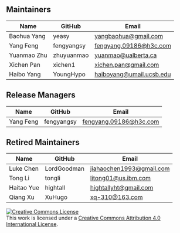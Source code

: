 ## Maintainers

| Name | GitHub | Email |
|---|---|---|
| Baohua Yang | yeasy | yangbaohua@gmail.com |
| Yang Feng | fengyangsy | fengyang.09186@h3c.com |
| Yuanmao Zhu | zhuyuanmao | yuanmao@ualberta.ca |
| Xichen Pan | xichen1 | xichen.pan@gmail.com  |
| Haibo Yang | YoungHypo | haiboyang@umail.ucsb.edu  |

## Release Managers

| Name | GitHub | Email |
|---|---|---|
| Yang Feng | fengyangsy | fengyang.09186@h3c.com |

## Retired Maintainers

| Name | GitHub | Email |
|---|---|---|
| Luke Chen | LordGoodman | jiahaochen1993@gmail.com |
| Tong Li | tongli | litong01@us.ibm.com |
| Haitao Yue | hightall | hightallyht@gmail.com |
| Qiang Xu | XuHugo | xq-310@163.com |

<a rel="license" href="http://creativecommons.org/licenses/by/4.0/"><img alt="Creative Commons License" style="border-width:0" src="https://i.creativecommons.org/l/by/4.0/88x31.png" /></a><br />This work is licensed under a <a rel="license" href="http://creativecommons.org/licenses/by/4.0/">Creative Commons Attribution 4.0 International License</a>.
